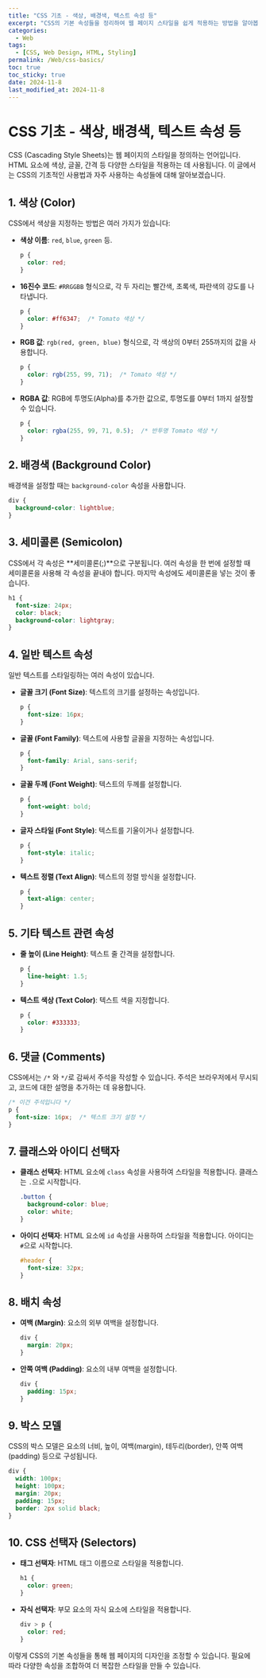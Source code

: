 ```yaml
---
title: "CSS 기초 - 색상, 배경색, 텍스트 속성 등"
excerpt: "CSS의 기본 속성들을 정리하여 웹 페이지 스타일을 쉽게 적용하는 방법을 알아봅니다."
categories:
  - Web
tags:
  - [CSS, Web Design, HTML, Styling]
permalink: /Web/css-basics/
toc: true
toc_sticky: true
date: 2024-11-8
last_modified_at: 2024-11-8
---
```


# CSS 기초 - 색상, 배경색, 텍스트 속성 등

CSS (Cascading Style Sheets)는 웹 페이지의 스타일을 정의하는 언어입니다. HTML 요소에 색상, 글꼴, 간격 등 다양한 스타일을 적용하는 데 사용됩니다. 이 글에서는 CSS의 기초적인 사용법과 자주 사용하는 속성들에 대해 알아보겠습니다.

## 1. 색상 (Color)

CSS에서 색상을 지정하는 방법은 여러 가지가 있습니다:

- **색상 이름**: `red`, `blue`, `green` 등.
  ```css
  p {
    color: red;
  }
  ```
- **16진수 코드**: `#RRGGBB` 형식으로, 각 두 자리는 빨간색, 초록색, 파란색의 강도를 나타냅니다.
  ```css
  p {
    color: #ff6347;  /* Tomato 색상 */
  }
  ```
- **RGB 값**: `rgb(red, green, blue)` 형식으로, 각 색상의 0부터 255까지의 값을 사용합니다.
  ```css
  p {
    color: rgb(255, 99, 71);  /* Tomato 색상 */
  }
  ```
- **RGBA 값**: RGB에 투명도(Alpha)를 추가한 값으로, 투명도를 0부터 1까지 설정할 수 있습니다.
  ```css
  p {
    color: rgba(255, 99, 71, 0.5);  /* 반투명 Tomato 색상 */
  }
  ```

## 2. 배경색 (Background Color)

배경색을 설정할 때는 `background-color` 속성을 사용합니다.
```css
div {
  background-color: lightblue;
}
```

## 3. 세미콜론 (Semicolon)

CSS에서 각 속성은 **세미콜론(;)**으로 구분됩니다. 여러 속성을 한 번에 설정할 때 세미콜론을 사용해 각 속성을 끝내야 합니다. 마지막 속성에도 세미콜론을 넣는 것이 좋습니다. 
```css
h1 {
  font-size: 24px;
  color: black;
  background-color: lightgray;
}
```

## 4. 일반 텍스트 속성

일반 텍스트를 스타일링하는 여러 속성이 있습니다.

- **글꼴 크기 (Font Size)**: 텍스트의 크기를 설정하는 속성입니다.
  ```css
  p {
    font-size: 16px;
  }
  ```

- **글꼴 (Font Family)**: 텍스트에 사용할 글꼴을 지정하는 속성입니다.
  ```css
  p {
    font-family: Arial, sans-serif;
  }
  ```

- **글꼴 두께 (Font Weight)**: 텍스트의 두께를 설정합니다.
  ```css
  p {
    font-weight: bold;
  }
  ```

- **글자 스타일 (Font Style)**: 텍스트를 기울이거나 설정합니다.
  ```css
  p {
    font-style: italic;
  }
  ```

- **텍스트 정렬 (Text Align)**: 텍스트의 정렬 방식을 설정합니다.
  ```css
  p {
    text-align: center;
  }
  ```

## 5. 기타 텍스트 관련 속성

- **줄 높이 (Line Height)**: 텍스트 줄 간격을 설정합니다.
  ```css
  p {
    line-height: 1.5;
  }
  ```

- **텍스트 색상 (Text Color)**: 텍스트 색을 지정합니다.
  ```css
  p {
    color: #333333;
  }
  ```

## 6. 댓글 (Comments)

CSS에서는 `/*` 와 `*/`로 감싸서 주석을 작성할 수 있습니다. 주석은 브라우저에서 무시되고, 코드에 대한 설명을 추가하는 데 유용합니다.
```css
/* 이건 주석입니다 */
p {
  font-size: 16px;  /* 텍스트 크기 설정 */
}
```

## 7. 클래스와 아이디 선택자

- **클래스 선택자**: HTML 요소에 `class` 속성을 사용하여 스타일을 적용합니다. 클래스는 `.`으로 시작합니다.
  ```css
  .button {
    background-color: blue;
    color: white;
  }
  ```
- **아이디 선택자**: HTML 요소에 `id` 속성을 사용하여 스타일을 적용합니다. 아이디는 `#`으로 시작합니다.
  ```css
  #header {
    font-size: 32px;
  }
  ```

## 8. 배치 속성

- **여백 (Margin)**: 요소의 외부 여백을 설정합니다.
  ```css
  div {
    margin: 20px;
  }
  ```
- **안쪽 여백 (Padding)**: 요소의 내부 여백을 설정합니다.
  ```css
  div {
    padding: 15px;
  }
  ```

## 9. 박스 모델

CSS의 박스 모델은 요소의 너비, 높이, 여백(margin), 테두리(border), 안쪽 여백(padding) 등으로 구성됩니다.

```css
div {
  width: 100px;
  height: 100px;
  margin: 20px;
  padding: 15px;
  border: 2px solid black;
}
```

## 10. CSS 선택자 (Selectors)

- **태그 선택자**: HTML 태그 이름으로 스타일을 적용합니다.
  ```css
  h1 {
    color: green;
  }
  ```

- **자식 선택자**: 부모 요소의 자식 요소에 스타일을 적용합니다.
  ```css
  div > p {
    color: red;
  }
  ```

이렇게 CSS의 기본 속성들을 통해 웹 페이지의 디자인을 조정할 수 있습니다. 필요에 따라 다양한 속성을 조합하여 더 복잡한 스타일을 만들 수 있습니다.
